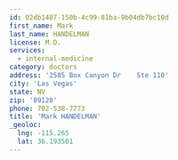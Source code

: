 ```yaml
---
id: 02db1487-150b-4c99-81ba-9b04db7bc10d
first_name: Mark
last_name: HANDELMAN
license: M.D.
services:
  - internal-medicine
category: doctors
address: '2585 Box Canyon Dr    Ste 110'
city: 'Las Vegas'
state: NV
zip: '89128'
phone: 702-538-7773
title: 'Mark HANDELMAN'
_geoloc:
  lng: -115.265
  lat: 36.193501
---
```

